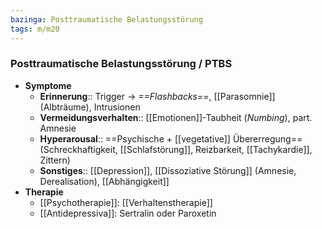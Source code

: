 ```yaml
---
bazinga: Posttraumatische Belastungsstörung
tags: m/m20
---
```

### Posttraumatische Belastungsstörung / PTBS
- **Symptome**
	- **Erinnerung**:: Trigger → *==Flashbacks==*, [[Parasomnie]] (Albträume), Intrusionen
	- **Vermeidungsverhalten**:: [[Emotionen]]-Taubheit (*Numbing*), part. Amnesie
	- **Hyperarousal**:: ==Psychische + [[vegetative]] Übererregung== (Schreckhaftigkeit, [[Schlafstörung]], Reizbarkeit, [[Tachykardie]], Zittern)
	- **Sonstiges**:: [[Depression]], [[Dissoziative Störung]] (Amnesie, Derealisation), [[Abhängigkeit]]
- **Therapie**
	- [[Psychotherapie]]: [[Verhaltenstherapie]]
	- [[Antidepressiva]]: Sertralin oder Paroxetin